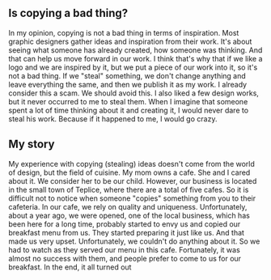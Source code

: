 

## Is copying a bad thing?

In my opinion, copying is not a bad thing in terms of inspiration. Most graphic designers gather ideas and inspiration from their work. It's about seeing what someone has already created, how someone was thinking. And that can help us move forward in our work. I think that's why that if we like a logo and we are inspired by it, but we put a piece of our work into it, so it's not a bad thing. If we "steal" something, we don't change anything and leave everything the same, and then we publish it as my work. I already consider this a scam. We should avoid this.  I also liked a few design works, but it never occurred to me to steal them. When I imagine that someone spent a lot of time thinking about it and creating it, I would never dare to steal his work. Because if it happened to me, I would go crazy.

## My story 

My experience with copying (stealing) ideas doesn't come from the world of design, but the field of cuisine. My mom owns a cafe. She and I cared about it. We consider her to be our child. However, our business is located in the small town of Teplice, where there are a total of five cafes. So it is difficult not to notice when someone "copies" something from you to their cafeteria. In our cafe, we ​​rely on quality and uniqueness. Unfortunately, about a year ago, we were opened, one of the local business, which has been here for a long time, probably started to envy us and copied our breakfast menu from us. They started preparing it just like us. And that made us very upset. Unfortunately, we couldn't do anything about it. So we had to watch as they served our menu in this cafe. Fortunately, it was almost no success with them, and people prefer to come to us for our breakfast. 
In the end, it all turned out 








